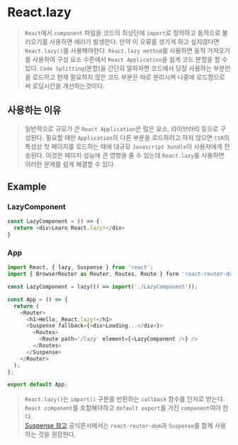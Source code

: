 # React.lazy
> `React`에서 `component` 파일을 코드의 최상단에 `import`로 정의하고 동적으로 불러오기를 사용하면 에러가 발생한다. 만약 이 오류를
> 생기게 하고 싶지않다면 `React.lazy()`를 사용해야한다. `React.lazy method`를 사용하면 동적 가져오기를 사용하여 구성 요소 수준에서
> `React Application`을 쉽게 코드 분할을 할 수 있다. `Code Splitting`(분할)을 간단히 말하자면 코드에서 당장 사용하는 부분만을 로드하고
> 현재 필요하지 않은 코드 부분은 따로 분리시켜 나중에 로드함으로써 로딩시간을 개선하는것이다.

## 사용하는 이유
> 일반적으로 규모가 큰 `React Application`은 많은 요소, 라이브러리 등으로 구성된다. 필요할 때만 `Application`의 다른 부분을 로드하려고
> 하지 않으면 `CSR`의 특성상 첫 페이지를 로드하는 때에 대규모 `Javascript bundle`이 사용자에게 전송된다. 이것은 페이지 성능에 큰 영향을
> 줄 수 있는데 `React.lazy`를 사용하면 이러한 문제를 쉽게 해결할 수 있다.

## Example
### LazyComponent
```js
const LazyComponent = () => {
  return <div>Learn React.lazy!</div>
}
```

### App
```js
import React, { lazy, Suspense } from 'react';
import { BrowserRouter as Router, Routes, Route } form 'react-router-dom'

const LazyComponent = lazy(() => import('./LazyComponent'));

const App = () => {
  return (
    <Router>
      <h1>Hello, React.lazy!</h1>
      <Suspense fallback={<div>Loading...</div>}>
        <Routes>
          <Route path='/lazy' element={<LazyComponent />} />
        </Routes>
      </Suspense>
    </Router>
  );
};

export default App;
```
> `React.lazy()`는 `import()` 구분을 반환하는 `callback` 함수를 인자로 받는다. `React component`를 포함해야하고
> `default export`를 가진 `component`여야 한다.  
> [Suspense 참고](/REACT/suspense.md)
> 공식문서에서는 `react-router-dom`과 `Suspense`를 함께 사용하는 것을 권장한다.
